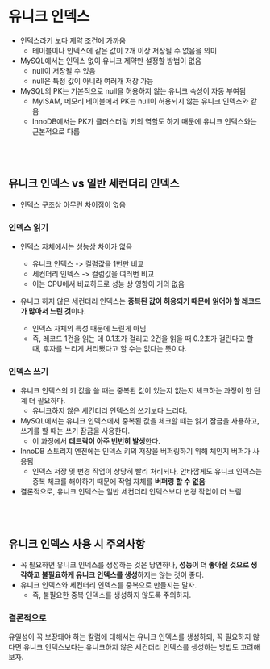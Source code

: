 # 유니크 인덱스
- 인덱스라기 보다 제약 조건에 가까움 
  - 테이블이나 인덱스에 같은 값이 2개 이상 저장될 수 없음을 의미 
- MySQL에서는 인덱스 없이 유니크 제약만 설정할 방법이 없음
  - null이 저장될 수 있음
  - null은 특정 값이 아니라 여러개 저장 가능 
- MySQL의 PK는 기본적으로 null을 허용하지 않는 유니크 속성이 자동 부여됨 
  - MyISAM, 메모리 테이블에서 PK는 null이 허용되지 않는 유니크 인덱스와 같음
  - InnoDB에서는 PK가 클러스터링 키의 역할도 하기 때문에 유니크 인덱스와는 근본적으로 다름 

<br/><br/>
## 유니크 인덱스 vs 일반 세컨더리 인덱스 
- 인덱스 구조상 아무런 차이점이 없음 

### 인덱스 읽기
- 인덱스 자체에서는 성능상 차이가 없음 
  - 유니크 인덱스 -> 컬럼값을 1번만 비교
  - 세컨더리 인덱스 -> 컬럼값을 여러번 비교 
  - 이는 CPU에서 비교하므로 성능 상 영향이 거의 없음


- 유니크 하지 않은 세컨더리 인덱스는 **중복된 값이 허용되기 때문에 읽어야 할 레코드가 많아서 느린 것**이다.
  - 인덱스 자체의 특성 때문에 느린게 아님 
  - 즉, 레코드 1건을 읽는 데 0.1초가 걸리고 2건을 읽을 때 0.2초가 걸린다고 할 때, 후자를 느리게 처리됐다고 할 수는 없다는 뜻이다.


### 인덱스 쓰기
- 유니크 인덱스의 키 값을 쓸 때는 중복된 값이 있는지 없는지 체크하는 과정이 한 단계 더 필요하다.
  - 유니크하지 않은 세컨더리 인덱스의 쓰기보다 느리다.
- MySQL에서는 유니크 인덱스에서 중복된 값을 체크할 떄는 읽기 잠금을 사용하고, 쓰기를 할 때는 쓰기 잠금을 사용한다.
  - 이 과정에서 **데드락이 아주 빈번히 발생**한다.
- InnoDB 스토리지 엔진에는 인덱스 키의 저장을 버퍼링하기 위해 체인지 버퍼가 사용됨 
  - 인덱스 저장 및 변경 작업이 상당히 빨리 처리되나, 안타깝게도 유니크 인덱스는 중복 체크를 해야하기 때문에 작업 자체를 **버퍼링 할 수 없음**
- 결론적으로, 유니크 인덱스는 일반 세컨더리 인덱스보다 변경 작업이 더 느림 


<br/><br/>
## 유니크 인덱스 사용 시 주의사항
- 꼭 필요하면 유니크 인덱스를 생성하는 것은 당연하나, **성능이 더 좋아질 것으로 생각하고 불필요하게 유니크 인덱스를 생성**하지는 않는 것이 좋다.
- 유니크 인덱스와 세컨더리 인덱스를 중복으로 만들지는 말자. 
  - 즉, 불필요한 중복 인덱스를 생성하지 않도록 주의하자. 

### 결론적으로
유일성이 꼭 보장돼야 하는 칼럼에 대해서는 유니크 인덱스를 생성하되, 꼭 필요하지 않다면 유니크 인덱스보다는 유니크하지 않은 세컨더리 인덱스를 생성하는 방법도 고려해보자.


